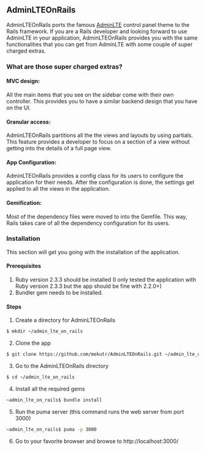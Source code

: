 ## AdminLTEOnRails

AdminLTEOnRails ports the famous [AdminLTE](https://github.com/almasaeed2010/AdminLTE) control panel theme to the Rails framework. If you are a Rails developer and looking forward to use AdminLTE in your application, AdminLTEOnRails provides you with the same functionalities that you can get from AdminLTE with some couple of super charged extras.

### What are those super charged extras?
#### MVC design:
All the main items that you see on the sidebar come with their own controller. This provides you to have a similar backend design that you have on the UI.
#### Granular access:
AdminLTEOnRails partitions all the the views and layouts by using partials. This feature provides a developer to focus on a section of a view without getting into the details of a full page view.
#### App Configuration:
AdminLTEOnRails provides a config class for its users to configure the application for their needs. After the configuration is done, the settings get applied to all the views in the application.
#### Gemification:
Most of the dependency files were moved to into the Gemfile. This way, Rails takes care of all the dependency configuration for its users.

### Installation
This section will get you going with the installation of the application.
#### Prerequisites
1. Ruby version 2.3.3 should be installed (I only tested the application with Ruby version 2.3.3 but the app should be fine with 2.2.0+)
2. Bundler gem needs to be installed.
#### Steps 
1. Create a directory for AdminLTEOnRails
```sh
$ mkdir ~/admin_lte_on_rails
```
2. Clone the app
```sh
$ git clone https://github.com/mekutr/AdminLTEOnRails.git ~/admin_lte_on_rails
```
3. Go to the AdminLTEOnRails directory
```sh
$ cd ~/admin_lte_on_rails
```
4. Install all the required gems
```sh
~admin_lte_on_rails$ bundle install
```
5. Run the puma server (this command runs the web server from port 3000) 
```sh
~admin_lte_on_rails$ puma -p 3000
```
6. Go to your favorite browser and browse to http://localhost:3000/
